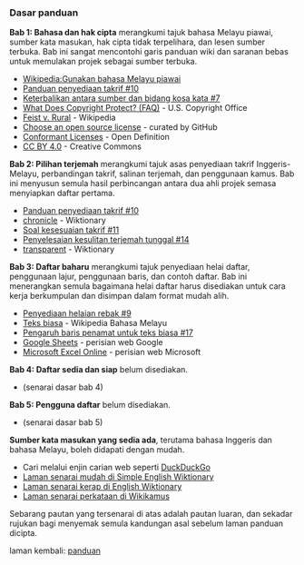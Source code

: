 ---
---

### Dasar panduan

**Bab 1: Bahasa dan hak cipta** merangkumi tajuk bahasa
Melayu piawai, sumber kata masukan, hak cipta tidak
terpelihara, dan lesen sumber terbuka. Bab ini sangat
mencontohi garis panduan wiki dan saranan bebas untuk
memulakan projek sebagai sumber terbuka.

* [Wikipedia:Gunakan bahasa Melayu piawai][a]
* [Panduan penyediaan takrif #10][#10]
* [Keterbalikan antara sumber dan bidang kosa kata #7][#7]
* [What Does Copyright Protect? (FAQ)][b] - U.S. Copyright
Office
* [Feist v. Rural][c] - Wikipedia
* [Choose an open source license][d] - curated by GitHub
* [Conformant Licenses][e] - Open Definition
* [CC BY 4.0][f] - Creative Commons

**Bab 2: Pilihan terjemah** merangkumi tajuk asas penyediaan
takrif Inggeris-Melayu, perbandingan takrif, salinan
terjemah, dan penggunaan kamus. Bab ini menyusun semula
hasil perbincangan antara dua ahli projek semasa menyiapkan
daftar pertama.

* [Panduan penyediaan takrif #10][#10]
* [chronicle][g] - Wiktionary
* [Soal kesesuaian takrif #11][#11]
* [Penyelesaian kesulitan terjemah tunggal #14][#14]
* [transparent][h] - Wiktionary

**Bab 3: Daftar baharu** merangkumi tajuk penyediaan helai
daftar, penggunaan lajur, penggunaan baris, dan contoh
daftar. Bab ini menerangkan semula bagaimana helai daftar
harus disediakan untuk cara kerja berkumpulan dan disimpan
dalam format mudah alih.

* [Penyediaan helaian rebak #9][#9]
* [Teks biasa][i] - Wikipedia Bahasa Melayu
* [Pengaruh baris penamat untuk teks biasa #17][#17]
* [Google Sheets][j] - perisian web Google
* [Microsoft Excel Online][k] - perisian web Microsoft

**Bab 4: Daftar sedia dan siap** belum disediakan.

* (senarai dasar bab 4)

**Bab 5: Pengguna daftar** belum disediakan.

* (senarai dasar bab 5)

**Sumber kata masukan yang sedia ada**, terutama bahasa
Inggeris dan bahasa Melayu, boleh didapati dengan mudah.

* Cari melalui enjin carian web seperti [DuckDuckGo][1a]
* [Laman senarai mudah di Simple English Wiktionary][1b]
* [Laman senarai kerap di English Wiktionary][1c]
* [Laman senarai perkataan di Wikikamus][1d]

Sebarang pautan yang tersenarai di atas adalah pautan
luaran, dan sekadar rujukan bagi menyemak semula kandungan
asal sebelum laman panduan dicipta.

laman kembali: [panduan][0]

  [0]: ../index.md
  [a]: https://ms.wikipedia.org/wiki/Wikipedia:Gunakan_bahasa_Melayu_piawai
  [b]: https://www.copyright.gov/help/faq/faq-protect.html
  [c]: https://en.wikipedia.org/wiki/Feist_v._Rural
  [d]: https://choosealicense.com/
  [e]: https://opendefinition.org/licenses/
  [f]: https://creativecommons.org/licenses/by/4.0/
  [g]: https://en.wiktionary.org/wiki/chronicle
  [h]: https://en.wiktionary.org/wiki/transparent
  [i]: https://ms.wikipedia.org/wiki/Teks_biasa
  [j]: https://docs.google.com/spreadsheets/
  [k]: https://office.live.com/start/Excel.aspx
  [#7]: https://github.com/kmubiin/suaikata/issues/7
  [#9]: https://github.com/kmubiin/suaikata/issues/9
  [#10]: https://github.com/kmubiin/suaikata/issues/10
  [#11]: https://github.com/kmubiin/suaikata/issues/11
  [#14]: https://github.com/kmubiin/suaikata/issues/14
  [#17]: https://github.com/kmubiin/suaikata/issues/17
  [1a]: https://duckduckgo.com/
  [1b]: https://simple.wiktionary.org/wiki/Category:Wordlists
  [1c]: https://en.wiktionary.org/wiki/Wiktionary:Frequency_lists
  [1d]: https://ms.wiktionary.org/wiki/Wiktionary:Senarai_perkataan_mengikut_susunan_abjad
